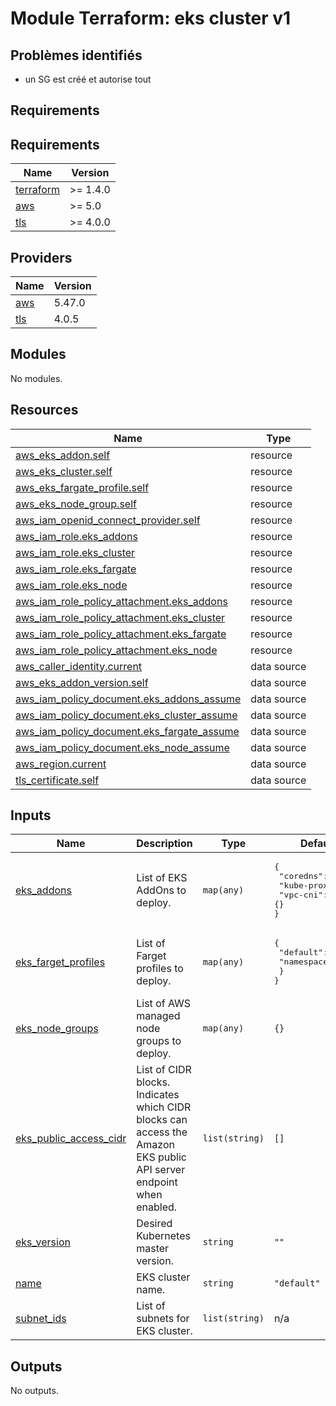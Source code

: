 # Module Terraform: eks cluster v1

## Problèmes identifiés

- un SG est créé et autorise tout

## Requirements
<!-- BEGINNING OF PRE-COMMIT-TERRAFORM DOCS HOOK -->
## Requirements

| Name | Version |
|------|---------|
| <a name="requirement_terraform"></a> [terraform](#requirement\_terraform) | >= 1.4.0 |
| <a name="requirement_aws"></a> [aws](#requirement\_aws) | >= 5.0 |
| <a name="requirement_tls"></a> [tls](#requirement\_tls) | >= 4.0.0 |

## Providers

| Name | Version |
|------|---------|
| <a name="provider_aws"></a> [aws](#provider\_aws) | 5.47.0 |
| <a name="provider_tls"></a> [tls](#provider\_tls) | 4.0.5 |

## Modules

No modules.

## Resources

| Name | Type |
|------|------|
| [aws_eks_addon.self](https://registry.terraform.io/providers/hashicorp/aws/latest/docs/resources/eks_addon) | resource |
| [aws_eks_cluster.self](https://registry.terraform.io/providers/hashicorp/aws/latest/docs/resources/eks_cluster) | resource |
| [aws_eks_fargate_profile.self](https://registry.terraform.io/providers/hashicorp/aws/latest/docs/resources/eks_fargate_profile) | resource |
| [aws_eks_node_group.self](https://registry.terraform.io/providers/hashicorp/aws/latest/docs/resources/eks_node_group) | resource |
| [aws_iam_openid_connect_provider.self](https://registry.terraform.io/providers/hashicorp/aws/latest/docs/resources/iam_openid_connect_provider) | resource |
| [aws_iam_role.eks_addons](https://registry.terraform.io/providers/hashicorp/aws/latest/docs/resources/iam_role) | resource |
| [aws_iam_role.eks_cluster](https://registry.terraform.io/providers/hashicorp/aws/latest/docs/resources/iam_role) | resource |
| [aws_iam_role.eks_fargate](https://registry.terraform.io/providers/hashicorp/aws/latest/docs/resources/iam_role) | resource |
| [aws_iam_role.eks_node](https://registry.terraform.io/providers/hashicorp/aws/latest/docs/resources/iam_role) | resource |
| [aws_iam_role_policy_attachment.eks_addons](https://registry.terraform.io/providers/hashicorp/aws/latest/docs/resources/iam_role_policy_attachment) | resource |
| [aws_iam_role_policy_attachment.eks_cluster](https://registry.terraform.io/providers/hashicorp/aws/latest/docs/resources/iam_role_policy_attachment) | resource |
| [aws_iam_role_policy_attachment.eks_fargate](https://registry.terraform.io/providers/hashicorp/aws/latest/docs/resources/iam_role_policy_attachment) | resource |
| [aws_iam_role_policy_attachment.eks_node](https://registry.terraform.io/providers/hashicorp/aws/latest/docs/resources/iam_role_policy_attachment) | resource |
| [aws_caller_identity.current](https://registry.terraform.io/providers/hashicorp/aws/latest/docs/data-sources/caller_identity) | data source |
| [aws_eks_addon_version.self](https://registry.terraform.io/providers/hashicorp/aws/latest/docs/data-sources/eks_addon_version) | data source |
| [aws_iam_policy_document.eks_addons_assume](https://registry.terraform.io/providers/hashicorp/aws/latest/docs/data-sources/iam_policy_document) | data source |
| [aws_iam_policy_document.eks_cluster_assume](https://registry.terraform.io/providers/hashicorp/aws/latest/docs/data-sources/iam_policy_document) | data source |
| [aws_iam_policy_document.eks_fargate_assume](https://registry.terraform.io/providers/hashicorp/aws/latest/docs/data-sources/iam_policy_document) | data source |
| [aws_iam_policy_document.eks_node_assume](https://registry.terraform.io/providers/hashicorp/aws/latest/docs/data-sources/iam_policy_document) | data source |
| [aws_region.current](https://registry.terraform.io/providers/hashicorp/aws/latest/docs/data-sources/region) | data source |
| [tls_certificate.self](https://registry.terraform.io/providers/hashicorp/tls/latest/docs/data-sources/certificate) | data source |

## Inputs

| Name | Description | Type | Default | Required |
|------|-------------|------|---------|:--------:|
| <a name="input_eks_addons"></a> [eks\_addons](#input\_eks\_addons) | List of EKS AddOns to deploy. | `map(any)` | <pre>{<br>  "coredns": {},<br>  "kube-proxy": {},<br>  "vpc-cni": {}<br>}</pre> | no |
| <a name="input_eks_farget_profiles"></a> [eks\_farget\_profiles](#input\_eks\_farget\_profiles) | List of Farget profiles to deploy. | `map(any)` | <pre>{<br>  "default": {<br>    "namespace": "*"<br>  }<br>}</pre> | no |
| <a name="input_eks_node_groups"></a> [eks\_node\_groups](#input\_eks\_node\_groups) | List of AWS managed node groups to deploy. | `map(any)` | `{}` | no |
| <a name="input_eks_public_access_cidr"></a> [eks\_public\_access\_cidr](#input\_eks\_public\_access\_cidr) | List of CIDR blocks. Indicates which CIDR blocks can access the Amazon EKS public API server endpoint when enabled. | `list(string)` | `[]` | no |
| <a name="input_eks_version"></a> [eks\_version](#input\_eks\_version) | Desired Kubernetes master version. | `string` | `""` | no |
| <a name="input_name"></a> [name](#input\_name) | EKS cluster name. | `string` | `"default"` | no |
| <a name="input_subnet_ids"></a> [subnet\_ids](#input\_subnet\_ids) | List of subnets for EKS cluster. | `list(string)` | n/a | yes |

## Outputs

No outputs.
<!-- END OF PRE-COMMIT-TERRAFORM DOCS HOOK -->
